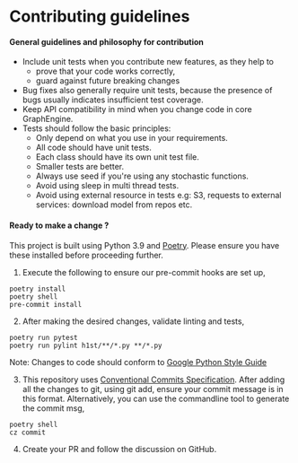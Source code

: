 # Contributing guidelines

#### General guidelines and philosophy for contribution

* Include unit tests when you contribute new features, as they help to
  - prove that your code works correctly,
  - guard against future breaking changes
* Bug fixes also generally require unit tests, because the presence of bugs usually indicates insufficient test
  coverage.
* Keep API compatibility in mind when you change code in core GraphEngine.
* Tests should follow the basic principles:
  -  Only depend on what you use in your requirements.
  -  All code should have unit tests.
  -  Each class should have its own unit test file.
  -  Smaller tests are better.
  -  Always use seed if you're using any stochastic functions.
  -  Avoid using sleep in multi thread tests.
  -  Avoid using external resource in tests e.g: S3, requests to external services: download model from repos etc.


#### Ready to make a change ?
This project is built using Python 3.9 and [Poetry](https://python-poetry.org/docs/#installation).
Please ensure you have these installed before proceeding further.

1. Execute the following to ensure our pre-commit hooks are set up,
```shell
poetry install
poetry shell
pre-commit install
```
2. After making the desired changes, validate linting and tests,
```shell
poetry run pytest
poetry run pylint h1st/**/*.py **/*.py
```
Note: Changes to code should conform to
[Google Python Style Guide](https://github.com/google/styleguide/blob/gh-pages/pyguide.md)

3. This repository uses [Conventional Commits Specification](https://www.conventionalcommits.org/en/v1.0.0/).
After adding all the changes to git, using git add, ensure your commit message is in this format.
Alternatively, you can use the commandline tool to generate the commit msg,
```shell
poetry shell
cz commit
```

4. Create your PR and follow the discussion on GitHub.
